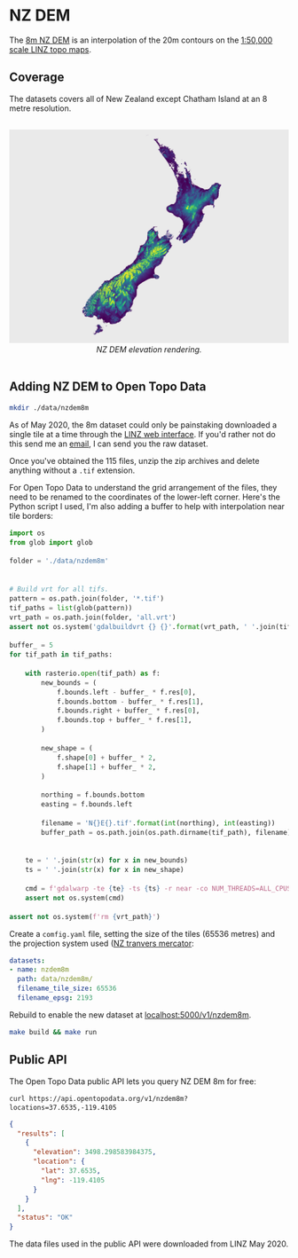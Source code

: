 # NZ DEM

The [8m NZ DEM](https://data.linz.govt.nz/layer/51768-nz-8m-digital-elevation-model-2012/) is an interpolation of the 20m contours on the [1:50,000 scale LINZ topo maps](https://data.linz.govt.nz/layer/50768-nz-contours-topo-150k/).

## Coverage

The datasets covers all of New Zealand except Chatham Island at an 8 metre resolution.

<p style="text-align:center; padding: 1rem 0">
  <img src="/img/nzdem.png" alt="SRTM coverage">
  <br>
  <em>NZ DEM elevation rendering.</em>
</p>


## Adding NZ DEM to Open Topo Data


```bash
mkdir ./data/nzdem8m
```


As of May 2020, the 8m dataset could only be painstaking downloaded a single tile at a time through the [LINZ web interface](https://data.linz.govt.nz/layer/51768-nz-8m-digital-elevation-model-2012/). If you'd rather not do this send me an [email](mailto:andrew@opentopodata.org), I can send you the raw dataset.

Once you've obtained the 115 files, unzip the zip archives and delete anything without a `.tif` extension. 

For Open Topo Data to understand the grid arrangement of the files, they need to be renamed to the coordinates of the lower-left corner. Here's the Python script I used, I'm also adding a buffer to help with interpolation near tile borders:

```python
import os
from glob import glob

folder = './data/nzdem8m'


# Build vrt for all tifs.
pattern = os.path.join(folder, '*.tif')
tif_paths = list(glob(pattern))
vrt_path = os.path.join(folder, 'all.vrt')
assert not os.system('gdalbuildvrt {} {}'.format(vrt_path, ' '.join(tif_paths)))

buffer_ = 5
for tif_path in tif_paths:
    
    with rasterio.open(tif_path) as f:
        new_bounds = (
            f.bounds.left - buffer_ * f.res[0],
            f.bounds.bottom - buffer_ * f.res[1],
            f.bounds.right + buffer_ * f.res[0],
            f.bounds.top + buffer_ * f.res[1],
        )

        new_shape = (
            f.shape[0] + buffer_ * 2,
            f.shape[1] + buffer_ * 2,
        )
    
        northing = f.bounds.bottom
        easting = f.bounds.left
        
        filename = 'N{}E{}.tif'.format(int(northing), int(easting))
        buffer_path = os.path.join(os.path.dirname(tif_path), filename)
        
    
    te = ' '.join(str(x) for x in new_bounds)
    ts = ' '.join(str(x) for x in new_shape)
    
    cmd = f'gdalwarp -te {te} -ts {ts} -r near -co NUM_THREADS=ALL_CPUS -co COMPRESS=DEFLATE  -co PREDICTOR=3 {vrt_path} {buffer_path}'
    assert not os.system(cmd)

assert not os.system(f'rm {vrt_path}')
```

Create a `comfig.yaml` file, setting the size of the tiles (65536 metres) and the projection system used ([NZ tranvers mercator](https://spatialreference.org/ref/epsg/nzgd2000-new-zealand-transverse-mercator-2000/):

```yaml
datasets:
- name: nzdem8m
  path: data/nzdem8m/
  filename_tile_size: 65536
  filename_epsg: 2193
```


Rebuild to enable the new dataset at [localhost:5000/v1/nzdem8m](http://localhost:5000/v1/nzdem8m?locations=37.653512,-119.410503).

```bash
make build && make run
```


## Public API

The Open Topo Data public API lets you query NZ DEM 8m for free:

```
curl https://api.opentopodata.org/v1/nzdem8m?locations=37.6535,-119.4105
```

```json
{
  "results": [
    {
      "elevation": 3498.298583984375, 
      "location": {
        "lat": 37.6535, 
        "lng": -119.4105
      }
    }
  ], 
  "status": "OK"
}
```

The data files used in the public API were downloaded from LINZ May 2020.
